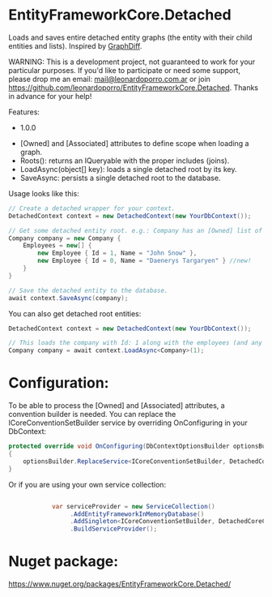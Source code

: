 
# EntityFrameworkCore.Detached

Loads and saves entire detached entity graphs (the entity with their child entities and lists). 
Inspired by [GraphDiff](https://github.com/refactorthis/GraphDiff).

WARNING: This is a development project, not guaranteed to work for your particular purposes.
If you'd like to participate or need some support, please drop me an email: mail@leonardoporro.com.ar
or join https://github.com/leonardoporro/EntityFrameworkCore.Detached.
Thanks in advance for your help!

Features:
- 1.0.0
 * [Owned] and [Associated] attributes to define scope when loading a graph.
 * Roots<TEntity>(): returns an IQueryable with the proper includes (joins).
 * LoadAsync<TEntity>(object[] key): loads a single detached root by its key.
 * SaveAsync: persists a single detached root to the database. 

Usage looks like this:
```csharp
// Create a detached wrapper for your context.
DetachedContext context = new DetachedContext(new YourDbContext());

// Get some detached entity root. e.g.: Company has an [Owned] list of Employees.
Company company = new Company {
	Employees = new[] {
    	new Employee { Id = 1, Name = "John Snow" },
        new Employee { Id = 0, Name = "Daenerys Targaryen" } //new!
    }
}

// Save the detached entity to the database.
await context.SaveAsync(company);              
```
You can also get detached root entities:

```csharp
DetachedContext context = new DetachedContext(new YourDbContext());

// This loads the company with Id: 1 along with the employees (and any other relation).
Company company = await context.LoadAsync<Company>(1); 

```

# Configuration:
To be able to process the [Owned] and [Associated] attributes, a convention builder is needed.
You can replace the ICoreConventionSetBuilder service by overriding OnConfiguring in your DbContext:

```csharp
protected override void OnConfiguring(DbContextOptionsBuilder optionsBuilder)
{
    optionsBuilder.ReplaceService<ICoreConventionSetBuilder, DetachedCoreConventionSetBuilder>();
}
```
Or if you are using your own service collection: 
```csharp

            var serviceProvider = new ServiceCollection()
                 .AddEntityFrameworkInMemoryDatabase()
                 .AddSingleton<ICoreConventionSetBuilder, DetachedCoreConventionSetBuilder>()
                 .BuildServiceProvider();
```

# Nuget package:
https://www.nuget.org/packages/EntityFrameworkCore.Detached/